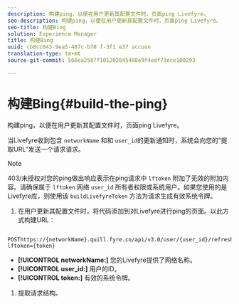 ```yaml
---
description: 构建ping，以便在用户更新其配置文件时，页面ping Livefyre。
seo-description: 构建ping，以便在用户更新其配置文件时，页面ping Livefyre。
seo-title: 构建Bing
solution: Experience Manager
title: 构建Bing
uuid: cb8cc043-9ea5-407c-b70 f-3f1 e37 accoon
translation-type: tm+mt
source-git-commit: 566ea2587f101202045488e9f4edf73ece100293

---
```



# 构建Bing{#build-the-ping}

构建ping，以便在用户更新其配置文件时，页面ping Livefyre。

当Livefyre收到包含 `networkName` 和和 `user_id`的更新通知时，系统会向您的“提取URL”发送一个请求请求。

>[!NOTE]
>
>403/未授权对您的ping做出响应表示在ping请求中 `lftoken` 附加了无效的附加内容。请确保属于 `lftoken` 网络 `user_id` 所有者权限或系统用户。如果您使用的是Livefyre库，则使用该 `buildLivefyreToken` 方法为请求生成有效系统令牌。

1. 在用户更新其配置文件时，将代码添加到对Livefyre进行ping的页面。以此方式构建URL：

```
 POSThttps://{networkName}.quill.fyre.co/api/v3.0/user/{user_id}/refresh?lftoken={token}
```

* **[!UICONTROL networkName:]** 您的Livefyre提供了网络名称。
* **[!UICONTROL user_id:]** 用户的ID。
* **[!UICONTROL token:]** 有效的系统令牌。

1. 提取请求结构。
